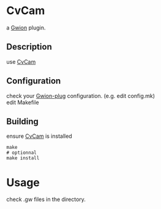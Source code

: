 # CvCam
  a [Gwion](https://github.com/fennecdjay/Gwion) plugin.  
## Description
use [CvCam](https://github.com/.../CvCam)
## Configuration
check your [Gwion-plug](https://github.com/fennecdjay/Gwion-plug) configuration. (e.g. edit config.mk)  
edit Makefile
## Building
ensure [CvCam](https://github.com/.../CvCam) is installed
```
make
# optionnal
make install
```
# Usage
check .gw files in the directory.
